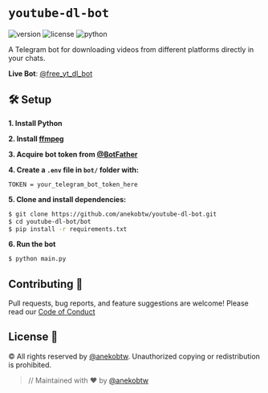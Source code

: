 # `youtube-dl-bot`

![version](https://img.shields.io/badge/Version-3.7.0-blue)
![license](https://img.shields.io/badge/License-CC-red)
![python](https://img.shields.io/badge/Python-3.8%2B-blue)

A Telegram bot for downloading videos from different platforms directly in your chats.

**Live Bot**: [@free_yt_dl_bot](https://t.me/free_yt_dl_bot)

## 🛠️ Setup

**1. Install Python**

**2. Install [ffmpeg](https://ffmpeg.org/download.html)**

**3. Acquire bot token from [@BotFather](https://t.me/BotFather)**

**4. Create a `.env` file in `bot/` folder with:**

```
TOKEN = your_telegram_bot_token_here
``` 

**5. Clone and install dependencies:**

```bash
$ git clone https://github.com/anekobtw/youtube-dl-bot.git
$ cd youtube-dl-bot/bot
$ pip install -r requirements.txt
```

**6. Run the bot**

```bash
$ python main.py
```

## Contributing 🤝
Pull requests, bug reports, and feature suggestions are welcome! Please read our [Code of Conduct](https://github.com/anekobtw/youtube-dl-bot/blob/main/CODE_OF_CONDUCT.md)

## License 📄
©️ All rights reserved by [@anekobtw](https://github.com/anekobtw). Unauthorized copying or redistribution is prohibited.

> // Maintained with ❤️ by [@anekobtw](https://github.com/anekobtw)
